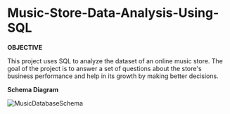 # Music-Store-Data-Analysis-Using-SQL


**OBJECTIVE**

This project uses SQL to analyze the dataset of an online music store. The goal of the project is to answer a set of questions about the store's business performance and help in its growth by making better decisions.


**Schema Diagram**

![MusicDatabaseSchema](https://github.com/smruthis/Music-Store-Data-Analysis-Using-SQL/assets/91482474/8915b49c-203a-4f43-90c1-cfcb7f404395)




